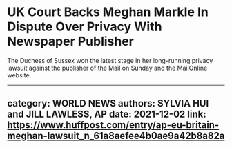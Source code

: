 # UK Court Backs Meghan Markle In Dispute Over Privacy With Newspaper Publisher

The Duchess of Sussex won the latest stage in her long-running privacy lawsuit against the publisher of the Mail on Sunday and the MailOnline website.

---
category: WORLD NEWS
authors: SYLVIA HUI and JILL LAWLESS, AP
date: 2021-12-02
link: https://www.huffpost.com/entry/ap-eu-britain-meghan-lawsuit_n_61a8aefee4b0ae9a42b8a82a
---
